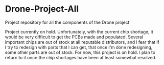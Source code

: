 # Drone-Project-All
Project repository for all the components of the Drone project

Project currently on hold. Unfortunately, with the current chip shortage, it would be very difficult to get the PCBs made and populated.
Several important chips are out of stock at all reputable distributors, and I fear that if I try to redesign with parts that I can get, that once I'm done redesigning, some other parts are out of stock.
For now, this project is on hold. I plan to return to it once the chip shortages have been at least somewhat resolved. 